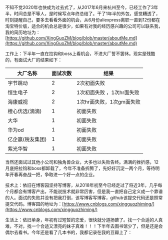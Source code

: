 不知不觉2020年也快成为过去式了，从2017年6月来杭州至今，已经工作了3年半，时间总是不等人，是时候写点年终总结了。干了1年半的外包，感觉糟透了，时刻提醒自己，要多去看看外面的机会，从6月份aliexpress离职一直到12份都在淘宝特价版，适合的机会总是很少，如果有对我的经历感兴趣的公司可以联系我，我的简历地址为：[https://github.com/XingGuoZM/blog/blob/master/aboutMe.md](https://github.com/XingGuoZM/blog/blob/master/aboutMe.md)

工作上：下半年一直在拉钩和boss上看机会，不进大厂誓不罢休。现实是残酷的，有面试大厂的结果如下：

| 大厂名称        | 面试次数       | 结果                     |
|----------------|--------------|--------------------------|
|  字节跳动       | 2             | 2次初面失败               |
|  恒生电子       | 2             | 1次初面失败 ，1次hr面失败   |
|  海康威视       | 2             | 1次hr面失败，1次gm面失败    |
|  橙心优选(滴滴)  | 1             | 初面失败                  |
|  大华           | 1             | 初面失败                  |
|  华为od         | 1             | 初面失败                  |
|  亿企赢(税友集团) | 1             | 初面失败                  |
|  紫光华智        | 1             | 初面失败                  |

当然还面试过其他小公司和独角兽企业，大多也以失败告终。满满的挫折感，12月底把拉钩和boss都卸载了，今年不准备折腾了，先好好沉淀一两个月，等待明年开春再奋战一把，争取进一个好一点的企业。

技术上：依旧在博客园坚持写博客，从2018年初至今已经走过了将近3年，几乎每个月都会有博客产出，不能说技术就非常厉害，但是我一直把自己定义成一个靠谱的人。面试的失败并没有把我打倒，该写博客写博客，github该提交代码还是照常提交代码。博客园的地址为：[https://www.cnblogs.com/xingguozhiming/](https://www.cnblogs.com/xingguozhiming/)

生活上：依旧单身，年初有过短暂的恋爱，很快就分道扬镳了。找一个合适的人真难，不对，找一个合适又漂亮的妹子真难！！！下半年去图书馆少了，但是还是会偶尔去看书。今年还是看了几本书的，我都记录在我的豆瓣上了：

